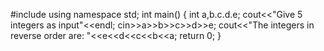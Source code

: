 #include<iostream>
using namespace std;
int main()
{
int a,b.c.d.e;
cout<<"Give 5 integers as input"<<endl;
cin>>a>>b>>c>>d>>e;
cout<<"The integers in reverse order are: "<<e<<d<<c<<b<<a;
return 0;
}


